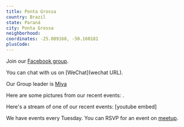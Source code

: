 ```yaml
---
title: Ponta Grossa
country: Brazil
state: Paraná
city: Ponta Grossa
neighborhood: 
coordinates: -25.089168, -50.160181
plusCode:
---
```

Join our [Facebook group](https://www.facebook.com/groups/free.code.camp.ponta.grossa).

You can chat with us on [WeChat](wechat URL).

Our Group leader is [Miya](freecodecamp.org/miya)

Here are some pictures from our recent events:
![]().

Here's a stream of one of our recent events:
[youtube embed]

We have events every Tuesday. You can RSVP for an event on [meetup](meetupurl).
